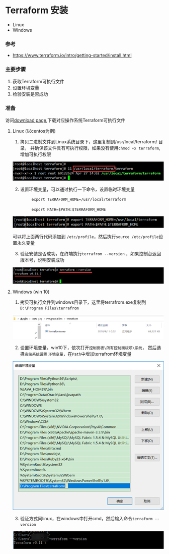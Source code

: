 # Terraform 安装
* Linux 
* Windows 


### 参考
* https://www.terraform.io/intro/getting-started/install.html

### 主要步骤
1. 获取Terraform可执行文件
2. 设置环境变量
3. 检验安装是否成功

### 准备

访问[download page](https://www.terraform.io/downloads.html),下载对应操作系统Terraform可执行文件


1. Linux (以centos为例)
  
   1) 拷贝二进制文件到Linux系统目录下，这里复制到/usr/local/terraform/ 目录，
   并确保该文件具有可执行权限，如果没有使用`chmod +x terraform`,增加可执行权限
   
    ![binary package](../img/install_linux_01.png)
    
    2) 设置环境变量，可以通过执行一下命令，设置临时环境变量
    
                export TERRAFORM_HOME=/usr/local/terraform
        
                export PATH=$PATH:$TERRAFORM_HOME
                
    ![set env](../img/install_linux_02.png)
    
     可以将上面两行代码添加到 `/etc/profile`，然后执行`source /etc/profile`设置永久变量
    
    3) 验证安装是否成功，在终端执行`terrafrom --version` ，如果控制台返回版本号，说明安装成功
    
    ![install success](../img/install_linux_03.png)

2. Windows (win 10)

    1) 拷贝可执行文件到windows目录下，这里将terrafrom.exe复制到`D:\Program Files\terrafrom`
    
    ![exe](../img/install_win_01.png)
    
    2) 设置环境变量，win10下，依次打开`控制面板\所有控制面板项\系统`，
    然后选择`高级系统设置` `环境变量`，在`Path`中增加terrafrom环境变量
    
    ![set win env](../img/install_win_02.png)
    
    3) 验证方式同linux，在windows中打开cmd，然后输入命令`terraform --version`
    
    ![install success](../img/install_win_03.png)
    
    
    
    
